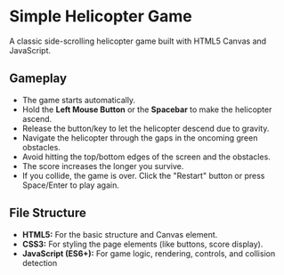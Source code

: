 # Simple Helicopter Game

A classic side-scrolling helicopter game built with HTML5 Canvas and JavaScript.

## Gameplay

-   The game starts automatically.
-   Hold the **Left Mouse Button** or the **Spacebar** to make the helicopter ascend.
-   Release the button/key to let the helicopter descend due to gravity.
-   Navigate the helicopter through the gaps in the oncoming green obstacles.
-   Avoid hitting the top/bottom edges of the screen and the obstacles.
-   The score increases the longer you survive.
-   If you collide, the game is over. Click the "Restart" button or press Space/Enter to play again.

## File Structure

*   **HTML5:** For the basic structure and Canvas element.
*   **CSS3:** For styling the page elements (like buttons, score display).
*   **JavaScript (ES6+):** For game logic, rendering, controls, and collision detection
